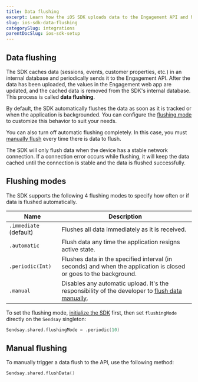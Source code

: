```yaml
---
title: Data flushing
excerpt: Learn how the iOS SDK uploads data to the Engagement API and how to customize this behavior
slug: ios-sdk-data-flushing
categorySlug: integrations
parentDocSlug: ios-sdk-setup
---
```


## Data flushing

The SDK caches data (sessions, events, customer properties, etc.) in an internal database and periodically sends it to the Engagement API. After the data has been uploaded, the values in the Engagement web app are updated, and the cached data is removed from the SDK's internal database. This process is called **data flushing**.

By default, the SDK automatically flushes the data as soon as it is tracked or when the application is backgrounded. You can configure the [flushing mode](#flushing-modes) to customize this behavior to suit your needs.
 
 You can also turn off automatic flushing completely. In this case, you must [manually flush](#manual-flushing) every time there is data to flush.

The SDK will only flush data when the device has a stable network connection. If a connection error occurs while flushing, it will keep the data cached until the connection is stable and the data is flushed successfully.

## Flushing modes

The SDK supports the following 4 flushing modes to specify how often or if data is flushed automatically.

| Name                   | Description |
| ---------------------- | ----------- |
| `.immediate` (default) | Flushes all data immediately as it is received. |
| `.automatic`           | Flush data any time the application resigns active state. |
| `.periodic(Int)`       | Flushes data in the specified interval (in seconds) and when the application is closed or goes to the background. |
| `.manual`              | Disables any automatic upload. It's the responsibility of the developer to [flush data manually](#manual-flushing). |

To set the flushing mode, [initialize the SDK](https://documentation.bloomreach.com/engagement/docs/ios-sdk-setup) first, then set `flushingMode` directly on the `Sendsay` singleton:

```swift
Sendsay.shared.flushingMode = .periodic(10)
```

## Manual flushing

To manually trigger a data flush to the API, use the following method:

```swift
Sendsay.shared.flushData()
```
